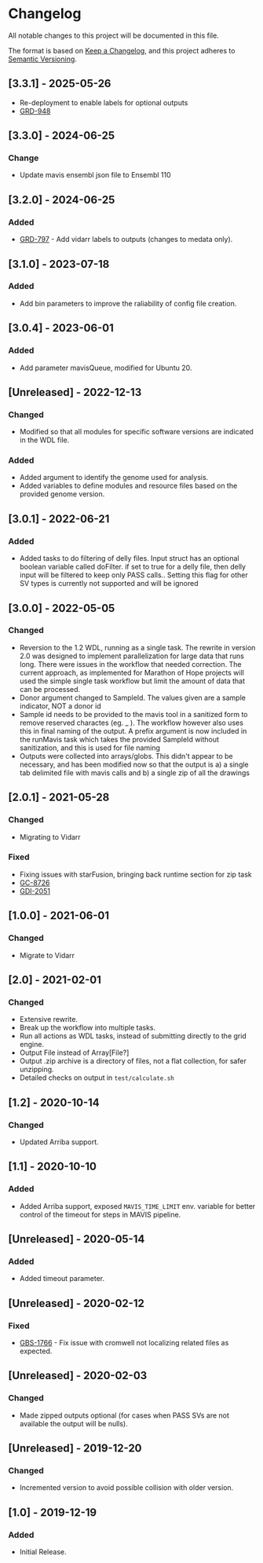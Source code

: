 
# Changelog
All notable changes to this project will be documented in this file.

The format is based on [Keep a Changelog](https://keepachangelog.com/en/1.0.0/),
and this project adheres to [Semantic Versioning](https://semver.org/spec/v2.0.0.html).

## [3.3.1] - 2025-05-26
- Re-deployment to enable labels for optional outputs
- [GRD-948](https://jira.oicr.on.ca/browse/GRD-948)

## [3.3.0] - 2024-06-25
### Change
- Update mavis ensembl json file to Ensembl 110

## [3.2.0] - 2024-06-25
### Added
- [GRD-797](https://jira.oicr.on.ca/browse/GRD-797) - Add vidarr labels to outputs (changes to medata only).

## [3.1.0] - 2023-07-18
### Added
- Add bin parameters to improve the raliability of config file creation.

## [3.0.4] - 2023-06-01
### Added
- Add parameter mavisQueue, modified for Ubuntu 20.

## [Unreleased] - 2022-12-13
### Changed
- Modified so that all modules for specific software versions are indicated in the WDL file.  

### Added
- Added argument to identify the genome used for analysis.   
- Added variables to define modules and resource files based on the provided genome version.    

## [3.0.1] - 2022-06-21
### Added
- Added tasks to do filtering of delly files.  Input struct has an optional boolean variable called doFilter.  if set to true for a delly file, then delly input will be filtered to keep only PASS calls..  Setting this flag for other SV types is currently not supported and will be ignored 

## [3.0.0] - 2022-05-05
### Changed
- Reversion to the 1.2 WDL, running as a single task. The rewrite in version 2.0 was designed to implement parallelization for large data that runs long. There were issues in the workflow that needed correction.  The current approach, as implemented for Marathon of Hope projects will used the simple single task workflow but limit the amount of data that can be processed. 
- Donor argument changed to SampleId.  The values given are a sample indicator, NOT a donor id
- Sample id needs to be provided to the mavis tool in a sanitized form to remove reserved charactes (eg. _ ).  The workflow however also uses this in final naming of the output.  A prefix argument is now included in the runMavis task which takes the provided SampleId without sanitization, and this is used for file naming
- Outputs were collected into arrays/globs.  This didn't appear to be necessary, and has been modified now so that the output is a) a single tab delimited file with mavis calls and b) a single zip of all the drawings

## [2.0.1] - 2021-05-28
### Changed
- Migrating to Vidarr

### Fixed
- Fixing issues with starFusion, bringing back runtime section for zip task
- [GC-8726](https://jira.oicr.on.ca/browse/GC-8726)
- [GDI-2051](https://jira.oicr.on.ca/browse/GDI-2051)

## [1.0.0] - 2021-06-01
### Changed
- Migrate to Vidarr

## [2.0] - 2021-02-01
### Changed
- Extensive rewrite.
- Break up the workflow into multiple tasks.
- Run all actions as WDL tasks, instead of submitting directly to the grid engine.
- Output File instead of Array[File?]
- Output .zip archive is a directory of files, not a flat collection, for safer unzipping.
- Detailed checks on output in `test/calculate.sh`

## [1.2] - 2020-10-14
### Changed
- Updated Arriba support.

## [1.1] - 2020-10-10
### Added
- Added Arriba support, exposed `MAVIS_TIME_LIMIT` env. variable for better control of the timeout for steps in MAVIS pipeline.

## [Unreleased] - 2020-05-14
### Added
- Added timeout parameter.

## [Unreleased] - 2020-02-12
### Fixed
- [GBS-1766](https://jira.oicr.on.ca/browse/GBS-1766) - Fix issue with cromwell not localizing related files as expected.

## [Unreleased] - 2020-02-03
### Changed
- Made zipped outputs optional (for cases when PASS SVs are not available the output will be nulls).

## [Unreleased] - 2019-12-20
### Changed
 - Incremented version to avoid possible collision with older version.

## [1.0] - 2019-12-19
### Added
 - Initial Release.

